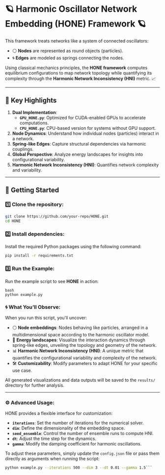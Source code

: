 # 🪐 **Harmonic Oscillator Network Embedding (HONE)** Framework 🪐

This framework treats networks like a system of connected oscillators:
- ⚪ **Nodes** are represented as round objects (particles).
- 🌀 **Edges** are modeled as springs connecting the nodes.

Using classical mechanics principles, the **HONE framework** computes equilibrium configurations to map network topology while quantifying its complexity through the **Harmonic Network Inconsistency (HNI)** metric. 📈

---

## 🌟 **Key Highlights**
1. **Dual Implementation**:
   - **`GPU_HONE.py`**: Optimized for CUDA-enabled GPUs to accelerate computations.
   - **`CPU_HONE.py`**: CPU-based version for systems without GPU support.
2. **Node Dynamics**: Understand how individual nodes (particles) interact in a network.
3. **Spring-like Edges**: Capture structural dependencies via harmonic couplings.
4. **Global Perspective**: Analyze energy landscapes for insights into configurational variability.
5. **Harmonic Network Inconsistency (HNI)**: Quantifies network complexity and variability.


---

## 🚀 **Getting Started**
### 1️⃣ Clone the repository:
   ```bash
   git clone https://github.com/your-repo/HONE.git
   cd HONE
```
### 2️⃣ Install dependencies:
Install the required Python packages using the following command:

  ```bash
  pip install -r requirements.txt
```
### 3️⃣ Run the Example:
Run the example script to see **HONE** in action:
```
bash
python example.py
```
### 🌀 What You’ll Observe:

When you run this script, you'll uncover:

- ⚪ **Node embeddings**: Nodes behaving like particles, arranged in a multidimensional space according to the harmonic oscillator model.
- 🌊 **Energy landscapes**: Visualize the interaction dynamics through spring-like edges, unveiling the topology and geometry of the network.
- 📊 **Harmonic Network Inconsistency (HNI)**: A unique metric that quantifies the configurational variability and complexity of the network.
- 🛠️ **Customizability**: Modify parameters to adapt HONE for your specific use case.

All generated visualizations and data outputs will be saved to the `results/` directory for further analysis.

---

### ⚙️ Advanced Usage:

HONE provides a flexible interface for customization:

- **`iterations`**: Set the number of iterations for the numerical solver.
- **`dim`**: Define the dimensionality of the embedding space.
- **`seed_ensemble`**: Control the number of ensemble runs to compute HNI.
- **`dt`**: Adjust the time step for the dynamics.
- **`gamma`**: Modify the damping coefficient for harmonic oscillations.

To adjust these parameters, simply update the `config.json` file or pass them directly as arguments when running the script:

```bash
python example.py --iterations 500 --dim 3 --dt 0.01 --gamma 1.5```
```
